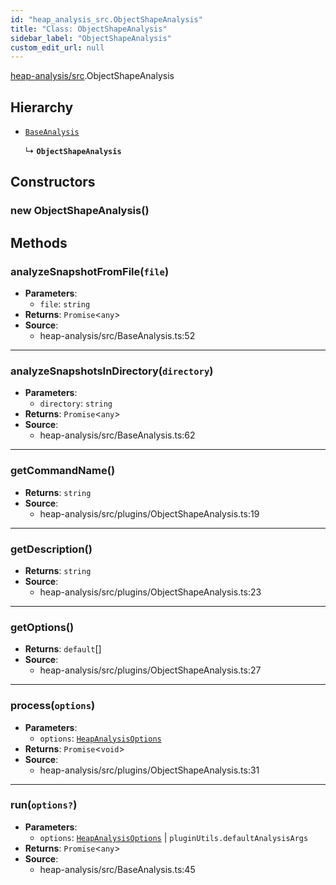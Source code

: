 ```yaml
---
id: "heap_analysis_src.ObjectShapeAnalysis"
title: "Class: ObjectShapeAnalysis"
sidebar_label: "ObjectShapeAnalysis"
custom_edit_url: null
---
```


[heap-analysis/src](../modules/heap_analysis_src.md).ObjectShapeAnalysis

## Hierarchy

- [`BaseAnalysis`](heap_analysis_src.BaseAnalysis.md)

  ↳ **`ObjectShapeAnalysis`**

## Constructors

### <a id="new objectshapeanalysis"></a>**new ObjectShapeAnalysis**()

## Methods

### <a id="analyzesnapshotfromfile"></a>**analyzeSnapshotFromFile**(`file`)

 * **Parameters**:
    * `file`: `string`
 * **Returns**: `Promise`<`any`\>
 * **Source**:
    * heap-analysis/src/BaseAnalysis.ts:52

___

### <a id="analyzesnapshotsindirectory"></a>**analyzeSnapshotsInDirectory**(`directory`)

 * **Parameters**:
    * `directory`: `string`
 * **Returns**: `Promise`<`any`\>
 * **Source**:
    * heap-analysis/src/BaseAnalysis.ts:62

___

### <a id="getcommandname"></a>**getCommandName**()

 * **Returns**: `string`
 * **Source**:
    * heap-analysis/src/plugins/ObjectShapeAnalysis.ts:19

___

### <a id="getdescription"></a>**getDescription**()

 * **Returns**: `string`
 * **Source**:
    * heap-analysis/src/plugins/ObjectShapeAnalysis.ts:23

___

### <a id="getoptions"></a>**getOptions**()

 * **Returns**: `default`[]
 * **Source**:
    * heap-analysis/src/plugins/ObjectShapeAnalysis.ts:27

___

### <a id="process"></a>**process**(`options`)

 * **Parameters**:
    * `options`: [`HeapAnalysisOptions`](../modules/heap_analysis_src.md#heapanalysisoptions)
 * **Returns**: `Promise`<`void`\>
 * **Source**:
    * heap-analysis/src/plugins/ObjectShapeAnalysis.ts:31

___

### <a id="run"></a>**run**(`options?`)

 * **Parameters**:
    * `options`: [`HeapAnalysisOptions`](../modules/heap_analysis_src.md#heapanalysisoptions) | `pluginUtils.defaultAnalysisArgs`
 * **Returns**: `Promise`<`any`\>
 * **Source**:
    * heap-analysis/src/BaseAnalysis.ts:45
